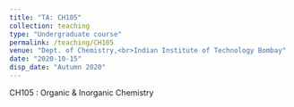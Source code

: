 ```yaml
---
title: "TA: CH105"
collection: teaching
type: "Undergraduate course"
permalink: /teaching/CH105
venue: "Dept. of Chemistry,<br>Indian Institute of Technology Bombay"
date: "2020-10-15"
disp_date: "Autumn 2020"
---
```


CH105 : Organic & Inorganic Chemistry
